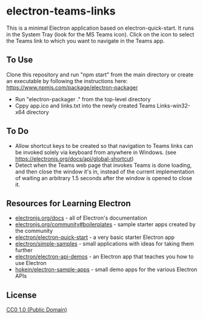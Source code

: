 # electron-teams-links

This is a minimal Electron application based on electron-quick-start. It runs in the System Tray (look for the MS Teams icon). Click on the icon to select the Teams link to which you want to navigate in the Teams app. 

## To Use

Clone this repository and run "npm start" from the main directory or create an executable by following the instructions here: https://www.npmjs.com/package/electron-packager
* Run "electron-packager ." from the top-level directory
* Cppy app.ico and links.txt into the newly created Teams Links-win32-x64 directory

## To Do

* Allow shortcut keys to be created so that navigation to Teams links can be invoked solely via keyboard from anywhere in Windows. (see https://electronjs.org/docs/api/global-shortcut)
* Detect when the Teams web page that invokes Teams is done loading, and then close the window it's in, instead of the current implementation of waiting an arbitrary 1.5 seconds after the window is opened to close it.

## Resources for Learning Electron

- [electronjs.org/docs](https://electronjs.org/docs) - all of Electron's documentation
- [electronjs.org/community#boilerplates](https://electronjs.org/community#boilerplates) - sample starter apps created by the community
- [electron/electron-quick-start](https://github.com/electron/electron-quick-start) - a very basic starter Electron app
- [electron/simple-samples](https://github.com/electron/simple-samples) - small applications with ideas for taking them further
- [electron/electron-api-demos](https://github.com/electron/electron-api-demos) - an Electron app that teaches you how to use Electron
- [hokein/electron-sample-apps](https://github.com/hokein/electron-sample-apps) - small demo apps for the various Electron APIs

## License

[CC0 1.0 (Public Domain)](LICENSE.md)
